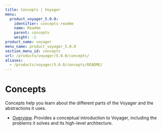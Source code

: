```yaml
---
title: Concepts | Voyager
menu:
  product_voyager_5.0.0:
    identifier: concepts-readme
    name: Readme
    parent: concepts
    weight: -1
product_name: voyager
menu_name: product_voyager_5.0.0
section_menu_id: concepts
url: /products/voyager/5.0.0/concepts/
aliases:
  - /products/voyager/5.0.0/concepts/README/
---
```

# Concepts

Concepts help you learn about the different parts of the Voyager and the abstractions it uses.

- [Overview](/docs/concepts/overview.md). Provides a conceptual introduction to Voyager, including the problems it solves and its high-level architecture.
